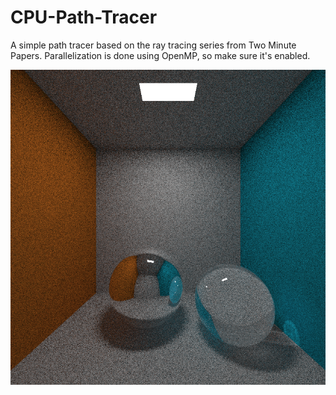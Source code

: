 # CPU-Path-Tracer

A simple path tracer based on the ray tracing series from Two Minute Papers.
Parallelization is done using OpenMP, so make sure it's enabled.

![alt text](https://raw.githubusercontent.com/GoGreenOrDieTryin/CPU-Path-Tracer/master-branch/ray_1000spp_15min.png)
